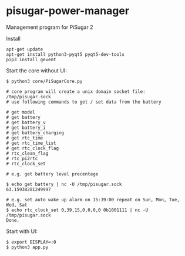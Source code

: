 # pisugar-power-manager

Management program for PiSugar 2

Install
```
apt-get update
apt-get install python3-pyqt5 pyqt5-dev-tools
pip3 install gevent

```

Start the core without UI:
```
$ python3 core/PiSugarCore.py

# core program will create a unix domain socket file: /tmp/pisugar.sock
# use following commands to get / set data from the battery

# get model
# get battery
# get battery_v
# get battery_i
# get battery_charging
# get rtc_time
# get rtc_time_list
# get rtc_clock_flag
# rtc_clean_flag
# rtc_pi2rtc
# rtc_clock_set

# e.g. get battery level precentage

$ echo get battery | nc -U /tmp/pisugar.sock
63.15938281249997

# e.g. set auto wake up alarm on 15:39:00 repeat on Sun, Mon, Tue, Wed, Sat
$ echo rtc_clock_set 0,39,15,0,0,0,0 0b1001111 | nc -U /tmp/pisugar.sock
Done.

```

Start with UI:
```
$ export DISPLAY=:0
$ python3 app.py

```
